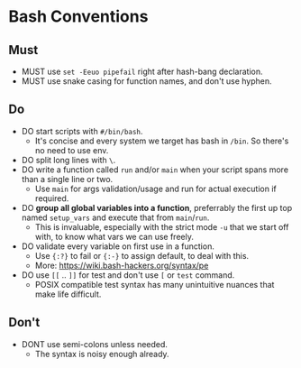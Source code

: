 # Bash Conventions

## Must

- MUST use `set -Eeuo pipefail` right after hash-bang declaration.
- MUST use snake casing for function names, and don't use hyphen.

## Do

- DO start scripts with `#/bin/bash`. 
    - It's concise and every system we target has bash in `/bin`. So there's no need to use env.
- DO split long lines with `\`.
- DO write a function called `run` and/or `main` when your script spans more than a single line or two.
    - Use `main` for args validation/usage and run for actual execution if required.
- DO __group all global variables into a function__, preferrably the first up top named `setup_vars` and
  execute that from `main`/`run`.
    - This is invaluable, especially with the strict mode `-u` that we start off with, to know what vars
      we can use freely.
- DO validate every variable on first use in a function.
    - Use `{:?}` to fail or `{:-}` to assign default, to deal with this. 
    - More: https://wiki.bash-hackers.org/syntax/pe
- DO use `[[` .. `]]` for test and don't use `[` or `test` command.
    - POSIX compatible test syntax has many unintuitive nuances that make life difficult.

## Don't

- DONT use semi-colons unless needed. 
    - The syntax is noisy enough already.
